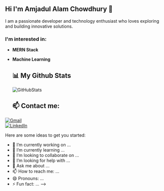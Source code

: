 ## Hi I'm Amjadul Alam Chowdhury 👋
I am a passionate developer and technology enthusiast who loves exploring and building innovative solutions.
### I'm interested in:
- **MERN Stack**
- **Machine Learning**

  ## 📊 My Github Stats
  ![GitHubStats](https://github-readme-stats.vercel.app/api?username=AmjadChowdhury&show_icons=true&theme=radical)

  ## 📫 Contact me:  
[![Gmail](https://img.shields.io/badge/Gmail-red?style=for-the-badge&logo=gmail)](amjadchowdhury247@gmail.com)  
[![LinkedIn](https://img.shields.io/badge/LinkedIn-blue?style=for-the-badge&logo=linkedin)](https://www.linkedin.com/in/amjadchowdhury/)  




Here are some ideas to get you started:

- 🔭 I’m currently working on ...
- 🌱 I’m currently learning ...
- 👯 I’m looking to collaborate on ...
- 🤔 I’m looking for help with ...
- 💬 Ask me about ...
- 📫 How to reach me: ...
- 😄 Pronouns: ...
- ⚡ Fun fact: ...
-->
